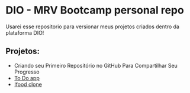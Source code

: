 # DIO - MRV Bootcamp personal repo

Usarei esse repositorio para versionar meus projetos criados dentro da plataforma DIO!

## Projetos:
 - Criando seu Primeiro Repositório no GitHub Para Compartilhar Seu Progresso
 - [To Do app](https://github.com/DeivissonLisboa/to-do-app)
 - [Ifood clone](https://github.com/DeivissonLisboa/ifood-clone)
